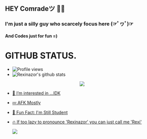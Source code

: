 ## HEY Comradeツ 🤙🏻

### I'm just a silly guy who scarcely focus here (☞ﾟヮﾟ)☞
#### And Codes just for fun =)

# GITHUB STATUS.
- ![Profile views](https://gpvc.arturio.dev/Rexinazor)
- ![Rexinazor's github stats](https://github-readme-stats.vercel.app/api?username=Rexinazor&show_icons=true&theme=cobalt&count_private=true)

<a href="https://t.me/Avrazel">
<p align="center">
  <img src="https://telegra.ph/file/79f866c88bde7df5f3ba4.jpg">
</p>

  
- 👀 I’m interested in ...IDK 
- 💤 AFK Mostly
- 👻 Fun Fact: I'm Still Student
- 🔥 If too lazy to pronounce 'Rexinazor' you can just call me 'Rexi'
  
  [![](https://github.com/saadeghi/saadeghi/blob/master/dino.gif)](#)

